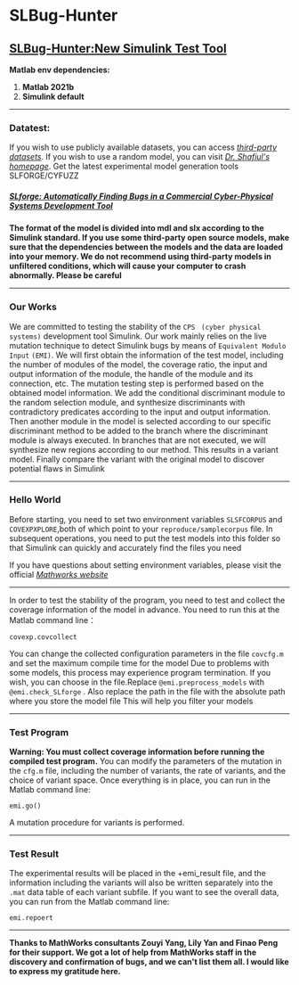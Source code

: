 # SLBug-Hunter
## [SLBug-Hunter:New Simulink Test Tool](https://github.com/EDA-Testing/SLBug-Hunter/edit/master/README.md)
**Matlab env dependencies:**
1. **Matlab 2021b**
2. **Simulink default**
***
### Datatest:
If you wish to use publicly available datasets, you can access *[third-party datasets](https://drive.google.com/drive/folders/173ik08oi3BCnPzjlZkHYhMAkp93zW-V4?usp=sharing)*. If you wish to use a random model, 
you can visit *[Dr. Shafiul's homepage](https://github.com/verivital/slsf_randgen/wiki)*. Get the latest experimental model generation tools SLFORGE/CYFUZZ

##### [SLforge: Automatically Finding Bugs in a Commercial Cyber-Physical Systems Development Tool](https://github.com/verivital/slsf_randgen/wiki#getting-slforge)
**The format of the model is divided into mdl and slx according to the Simulink standard. If you use some third-party open source models, make sure that the dependencies 
between the models and the data are loaded into your memory. We do not recommend using third-party models in unfiltered conditions, which will cause your computer
to crash abnormally. Please be careful**
***
### Our Works
We are committed to testing the stability of the `CPS` ` (cyber physical systems)` development tool Simulink. Our work mainly relies on the live mutation technique to detect Simulink bugs by means of `Equivalent Modulo Input` `(EMI)`. We will first obtain the information of the test model, including the number of modules of the model, the coverage ratio, the input and output information of the module, the handle of the module and its connection, etc. The mutation testing step is performed based on the obtained model information. We add the conditional discriminant module to the random selection module, and synthesize discriminants with contradictory predicates according to the input and output information. Then another module in the model is selected according to our specific discriminant method to be added to the branch where the discriminant module is always executed. In branches that are not executed, we will synthesize new regions according to our method. This results in a variant model. Finally compare the variant with the original model to discover potential flaws in Simulink

***
### Hello World
Before starting, you need to set two environment variables `SLSFCORPUS` and `COVEXPXPLORE`,both of which point to your `reproduce/samplecorpus` file. In subsequent operations, you need to put the test models into 
this folder so that Simulink can quickly and accurately find the files you need

If you have questions about setting environment variables, please visit the official *[Mathworks website](https://ww2.mathworks.cn/help/matlab/ref/setenv.html?lang=en)*
***
In order to test the stability of the program, you need to test and collect the coverage information of the model in advance. You need to run this at the Matlab command line：

```covexp.covcollect```

You can change the collected configuration parameters in the file `covcfg.m` and set the maximum compile time for the model
Due to problems with some models, this process may experience program termination. 
If you wish, you can choose in the file.Replace  `@emi.preprocess_models` with `@emi.check_SLforge` . Also replace the path in the file with the absolute path where you store the model file
This will help you filter your models

***
### Test Program
**Warning: You must collect coverage information before running the compiled test program.**
You can modify the parameters of the mutation in the `cfg.m` file, including the number of variants, the rate of variants, and the choice of variant space.
Once everything is in place, you can run in the Matlab command line:

```emi.go()```

A mutation procedure for variants is performed.

****
### Test Result
The experimental results will be placed in the +emi_result file, and the information including the variants will also be written separately into the `.mat` data table of each 
variant subfile. If you want to see the overall data, you can run from the Matlab command line:

```emi.repoert```

***
**Thanks to MathWorks consultants Zouyi Yang, Lily Yan and Finao Peng for their support. We got a lot of help from MathWorks staff in the discovery and confirmation of bugs, and we can't list them all. I would like to express my gratitude here.**
